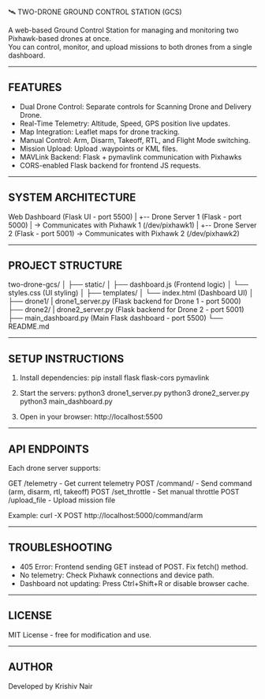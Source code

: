🛰️ TWO-DRONE GROUND CONTROL STATION (GCS)

A web-based Ground Control Station for managing and monitoring two Pixhawk-based drones at once.  
You can control, monitor, and upload missions to both drones from a single dashboard.

------------------------------------------------------------
FEATURES
------------------------------------------------------------
- Dual Drone Control: Separate controls for Scanning Drone and Delivery Drone.
- Real-Time Telemetry: Altitude, Speed, GPS position live updates.
- Map Integration: Leaflet maps for drone tracking.
- Manual Control: Arm, Disarm, Takeoff, RTL, and Flight Mode switching.
- Mission Upload: Upload .waypoints or KML files.
- MAVLink Backend: Flask + pymavlink communication with Pixhawks
- CORS-enabled Flask backend for frontend JS requests.

------------------------------------------------------------
SYSTEM ARCHITECTURE
------------------------------------------------------------
Web Dashboard (Flask UI - port 5500)
        |
        +-- Drone Server 1 (Flask - port 5000)
        |     -> Communicates with Pixhawk 1 (/dev/pixhawk1)
        |
        +-- Drone Server 2 (Flask - port 5001)
              -> Communicates with Pixhawk 2 (/dev/pixhawk2)

------------------------------------------------------------
PROJECT STRUCTURE
------------------------------------------------------------
two-drone-gcs/
│
├── static/
│   ├── dashboard.js        (Frontend logic)
│   └── styles.css          (UI styling)
│
├── templates/
│   └── index.html          (Dashboard UI)
│
├── drone1/
|   drone1_server.py        (Flask backend for Drone 1 - port 5000)
├── drone2/
|   drone2_server.py        (Flask backend for Drone 2 - port 5001)
├── main_dashboard.py       (Main Flask dashboard - port 5500)
└── README.md

------------------------------------------------------------
SETUP INSTRUCTIONS
------------------------------------------------------------
1. Install dependencies:
   pip install flask flask-cors pymavlink


2. Start the servers:
   python3 drone1_server.py
   python3 drone2_server.py
   python3 main_dashboard.py

3. Open in your browser:
   http://localhost:5500

------------------------------------------------------------
API ENDPOINTS
------------------------------------------------------------
Each drone server supports:

  GET  /telemetry              - Get current telemetry
  POST /command/<cmd>          - Send command (arm, disarm, rtl, takeoff)
  POST /set_throttle           - Set manual throttle
  POST /upload_file            - Upload mission file

Example:
  curl -X POST http://localhost:5000/command/arm

------------------------------------------------------------
TROUBLESHOOTING
------------------------------------------------------------
- 405 Error: Frontend sending GET instead of POST. Fix fetch() method.
- No telemetry: Check Pixhawk connections and device path.
- Dashboard not updating: Press Ctrl+Shift+R or disable browser cache.

------------------------------------------------------------
LICENSE
------------------------------------------------------------
MIT License - free for modification and use.

------------------------------------------------------------
AUTHOR
------------------------------------------------------------
Developed by Krishiv Nair

